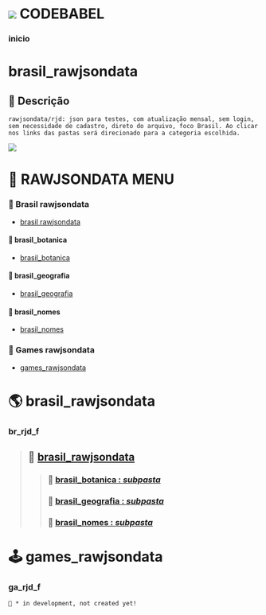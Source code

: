 #  [![](https://i.postimg.cc/wBPhM5Lv/jackal-11-24-v2-32-inverted.png)]()  CODEBABEL

### inicio
# brasil_rawjsondata
## 📃 Descrição
```
rawjsondata/rjd: json para testes, com atualização mensal, sem login, sem necessidade de cadastro, direto do arquivo, foco Brasil. Ao clicar nos links das pastas será direcionado para a categoria escolhida.
```
[![](https://i.postimg.cc/28XCfSZj/rjd-banner.png)]()

# 🧭 RAWJSONDATA MENU
### 🔷 Brasil rawjsondata
* [brasil rawjsondata](#br_rjd_f)
#### 🔹 brasil_botanica
* [brasil_botanica](#br_rjd_botanica)
#### 🔹 brasil_geografia
* [brasil_geografia](#br_rjd_geografia)
#### 🔹 brasil_nomes
* [brasil_nomes](#br_rjd_nomes)

### 🔷 Games rawjsondata
* [games_rawjsondata](#ga_rjd_f)

# 🌎 brasil_rawjsondata
### br_rjd_f
> ## 📂 [brasil_rawjsondata](https://github.com/codebabel-appbag/rawjsondata/tree/main/brasil_rawjsondata)
>> ### 📂 [brasil_botanica : _subpasta_ ](https://github.com/codebabel-appbag/rawjsondata/tree/main/brasil_rawjsondata)
>> ### 📂 [brasil_geografia : _subpasta_ ](https://github.com/codebabel-appbag/rawjsondata/tree/main/brasil_rawjsondata)
>> ### 📂 [brasil_nomes : _subpasta_ ](https://github.com/codebabel-appbag/rawjsondata/tree/main/brasil_rawjsondata)



# 🕹 games_rawjsondata
### ga_rjd_f
```
📂 * in development, not created yet!
```